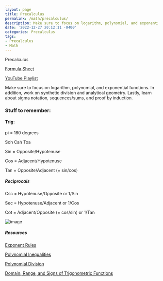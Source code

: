 ```yaml
---
layout: page
title: Precalculus
permalink: /math/precalculus/
description: Make sure to focus on logarithm, polynomial, and exponential functions.  In addition, work on synthetic division and analytical geometry. Lastly, learn about sigma notation,  sequences/sums, and proof by induction. 
date: '2022-12-27 20:12:11 -0400'
categories: Precalculus
tags:
- Precalculus
- Math
---
```



Precalculus

[Formula Sheet](https://github.com/avipars/CS-Resources/files/8949180/Precalculus.Formula.Sheet.pdf)


[YouTube Playlist](https://www.youtube.com/playlist?list=PL9DdgseuDZgLyPgbOqfu8xk2QaIPOBYvZ)

Make sure to focus on logarithm, polynomial, and exponential functions.  In addition, work on synthetic division and analytical geometry. Lastly, learn about sigma notation,  sequences/sums, and proof by induction. 


### Stuff to remember:


#### Trig: 

pi = 180 degrees

Soh Cah Toa

Sin = Opposite/Hypotenuse

Cos = Adjacent/Hypotenuse

Tan = Opposite/Adjacent (= sin/cos)

##### Reciprocals 

Csc = Hypotenuse/Opposite or 1/Sin

Sec = Hypotenuse/Adjacent or 1/Cos

Cot = Adjacent/Opposite (= cos/sin) or 1/Tan


![image](https://user-images.githubusercontent.com/5733247/182157678-4e2193b0-4258-482a-8315-47da4ed897f6.png)

##### Resources

[Exponent Rules](https://www.rapidtables.com/math/number/exponent.html)

[Polynomial Inequalities](https://math.libretexts.org/Courses/Monroe_Community_College/MTH_165_College_Algebra_MTH_175_Precalculus/03%3A_Polynomial_and_Rational_Functions/3.08%3A_Polynomial_and_Rational_Inequalities)

[Polynomial Division](https://www.wtamu.edu/academic/anns/mps/math/mathlab/col_algebra/col_alg_tut36_longdiv.htm)

[Domain, Range, and Signs of Trigonometric Functions](https://flexbooks.ck12.org/cbook/ck-12-trigonometry-concepts/section/1.22/primary/lesson/domain-range-and-signs-of-trigonometric-functions-trig/)